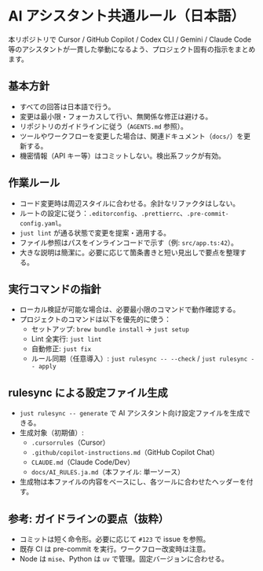 # AI アシスタント共通ルール（日本語）

本リポジトリで Cursor / GitHub Copilot / Codex CLI / Gemini / Claude Code 等のアシスタントが一貫した挙動になるよう、プロジェクト固有の指示をまとめます。

## 基本方針

- すべての回答は日本語で行う。
- 変更は最小限・フォーカスして行い、無関係な修正は避ける。
- リポジトリのガイドラインに従う（`AGENTS.md` 参照）。
- ツールやワークフローを変更した場合は、関連ドキュメント（`docs/`）を更新する。
- 機密情報（API キー等）はコミットしない。検出系フックが有効。

## 作業ルール

- コード変更時は周辺スタイルに合わせる。余計なリファクタはしない。
- ルートの設定に従う：`.editorconfig`、`.prettierrc`、`.pre-commit-config.yaml`。
- `just lint` が通る状態で変更を提案・適用する。
- ファイル参照はパスをインラインコードで示す（例: `src/app.ts:42`）。
- 大きな説明は簡潔に。必要に応じて箇条書きと短い見出しで要点を整理する。

## 実行コマンドの指針

- ローカル検証が可能な場合は、必要最小限のコマンドで動作確認する。
- プロジェクトのコマンドは以下を優先的に使う：
  - セットアップ: `brew bundle install` → `just setup`
  - Lint 全実行: `just lint`
  - 自動修正: `just fix`
  - ルール同期（任意導入）: `just rulesync -- --check` / `just rulesync -- apply`

## rulesync による設定ファイル生成

- `just rulesync -- generate` で AI アシスタント向け設定ファイルを生成できる。
- 生成対象（初期値）:
  - `.cursorrules`（Cursor）
  - `.github/copilot-instructions.md`（GitHub Copilot Chat）
  - `CLAUDE.md`（Claude Code/Dev）
  - `docs/AI_RULES.ja.md`（本ファイル: 単一ソース）
- 生成物は本ファイルの内容をベースにし、各ツールに合わせたヘッダーを付す。

## 参考: ガイドラインの要点（抜粋）

- コミットは短く命令形。必要に応じて `#123` で issue を参照。
- 既存 CI は pre-commit を実行。ワークフロー改変時は注意。
- Node は `mise`、Python は `uv` で管理。固定バージョンに合わせる。
